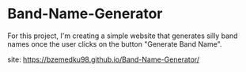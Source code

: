# Band-Name-Generator

For this project, I'm creating a simple website that generates silly band names once the user clicks on the button "Generate Band Name".

site: https://bzemedku98.github.io/Band-Name-Generator/
